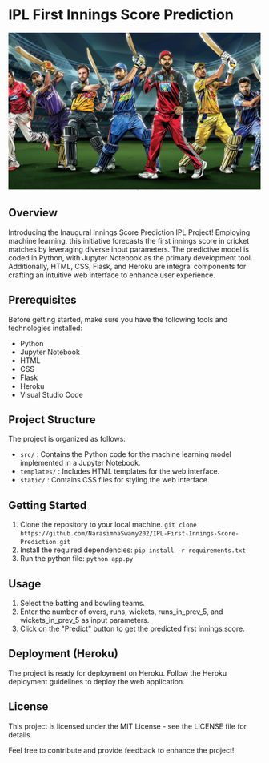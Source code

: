 # IPL First Innings Score Prediction 

![IPL-captains](static/IPL.jpg)

## Overview

Introducing the Inaugural Innings Score Prediction IPL Project! Employing machine learning, this initiative forecasts the first innings score in cricket matches by leveraging diverse input parameters. The predictive model is coded in Python, with Jupyter Notebook as the primary development tool. Additionally, HTML, CSS, Flask, and Heroku are integral components for crafting an intuitive web interface to enhance user experience.

## Prerequisites

Before getting started, make sure you have the following tools and technologies installed:

- Python
- Jupyter Notebook
- HTML
- CSS
- Flask
- Heroku
- Visual Studio Code

## Project Structure

The project is organized as follows:

- `src/` : Contains the Python code for the machine learning model implemented in a Jupyter Notebook.
- `templates/` : Includes HTML templates for the web interface.
- `static/` : Contains CSS files for styling the web interface.

## Getting Started

1. Clone the repository to your local machine. `git clone https://github.com/NarasimhaSwamy202/IPL-First-Innings-Score-Prediction.git`
2. Install the required dependencies: `pip install -r requirements.txt`
3. Run the python file: `python app.py`

## Usage
1. Select the batting and bowling teams.
2. Enter the number of overs, runs, wickets, runs_in_prev_5, and wickets_in_prev_5 as input parameters.
3. Click on the "Predict" button to get the predicted first innings score.

## Deployment (Heroku)
The project is ready for deployment on Heroku. Follow the Heroku deployment guidelines to deploy the web application.

## License
This project is licensed under the MIT License - see the LICENSE file for details.

Feel free to contribute and provide feedback to enhance the project!
